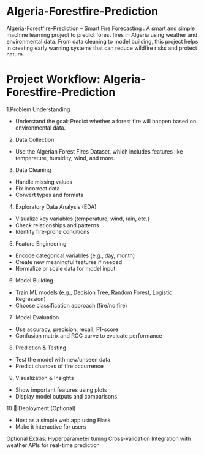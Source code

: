 # Algeria-Forestfire-Prediction
 Algeria-Forestfire-Prediction – Smart Fire Forecasting : 
A smart and simple machine learning project to predict forest fires in Algeria using weather and environmental data. From data cleaning to model building, this project helps in creating early warning systems that can reduce wildfire risks and protect nature.

# Project Workflow: Algeria-Forestfire-Prediction
1.Problem Understanding
- Understand the goal: Predict whether a forest fire will happen based on environmental data.

2. Data Collection
- Use the Algerian Forest Fires Dataset, which includes features like temperature, humidity, wind, and more.

3. Data Cleaning
- Handle missing values
- Fix incorrect data
- Convert types and formats

4. Exploratory Data Analysis (EDA)
- Visualize key variables (temperature, wind, rain, etc.)
- Check relationships and patterns
- Identify fire-prone conditions

5. Feature Engineering
-  Encode categorical variables (e.g., day, month)
-  Create new meaningful features if needed
-  Normalize or scale data for model input

6. Model Building
- Train ML models (e.g., Decision Tree, Random Forest, Logistic Regression)
- Choose classification approach (fire/no fire)

7. Model Evaluation
- Use accuracy, precision, recall, F1-score
- Confusion matrix and ROC curve to evaluate performance

8. Prediction & Testing
- Test the model with new/unseen data
- Predict chances of fire occurrence

9. Visualization & Insights
- Show important features using plots
- Display model outputs and comparisons

10 📁 Deployment (Optional)
- Host as a simple web app using Flask
- Make it interactive for users


 Optional Extras:
 Hyperparameter tuning
 Cross-validation
 Integration with weather APIs for real-time prediction


 

  
